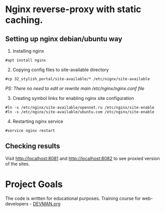
# Nginx reverse-proxy with static caching.

## Setting up nginx debian/ubuntu way

1. Installing nginx

```
#apt install nginx
```

2. Copying config files to site-available directory

```
#cp 32_stylish_portal/site-available/* /etc/nignx/site-available
```
*PS: There no need to edit or rewrite main /etc/nginx/nginx.conf file*

3. Creating symbol links for enabling nginx site configuration

```
#ln -s /etc/nginx/site-available/opennet.ru /etc/nginx/site-enable
#ln -s /etc/nginx/site-available/ubuntu.com /etc/nginx/site-enable
```

4. Restarting nginx service

```
#service nginx restart 
```

## Checking results

Visit [http://localhost:8081](http://localhost:8081) and [http://localhost:8082](http://localhost:8081) to see proxied version of the sites.

# Project Goals

The code is written for educational purposes. Training course for web-developers - [DEVMAN.org](https://devman.org)
